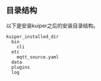 

## 目录结构

以下是安装kuiper之后的安装目录结构。

```
kuiper_installed_dir
  bin
    cli
  etc
    mqtt_source.yaml
  data
  plugins
  log
```

